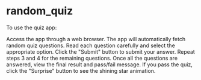 # random_quiz

To use the quiz app:

Access the app through a web browser.
The app will automatically fetch random quiz questions.
Read each question carefully and select the appropriate option.
Click the "Submit" button to submit your answer.
Repeat steps 3 and 4 for the remaining questions.
Once all the questions are answered, view the final result and pass/fail message.
If you pass the quiz, click the "Surprise" button to see the shining star animation.
